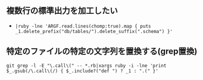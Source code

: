 ## 複数行の標準出力を加工したい

- `|ruby -lne 'ARGF.read.lines(chomp:true).map { puts _1.delete_prefix("db/tables/").delete_suffix(".schema") }'`

## 特定のファイルの特定の文字列を置換する(grep置換)

`git grep -l -E "\.call\(" -- *.rb|xargs ruby -i -lne 'print $_.gsub(/\.call\(/) { $_.include?("def ") ? _1 : ".(" }'`

